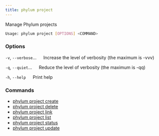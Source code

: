 ```yaml
---
title: phylum project
---
```


Manage Phylum projects

```sh
Usage: phylum project [OPTIONS] <COMMAND>
```

### Options

`-v`, `--verbose`...
&emsp; Increase the level of verbosity (the maximum is -vvv)

`-q`, `--quiet`...
&emsp; Reduce the level of verbosity (the maximum is -qq)

`-h`, `--help`
&emsp; Print help

### Commands

* [phylum project create](./phylum_project_create)
* [phylum project delete](./phylum_project_delete)
* [phylum project link](./phylum_project_link)
* [phylum project list](./phylum_project_list)
* [phylum project status](./phylum_project_status)
* [phylum project update](./phylum_project_update)
